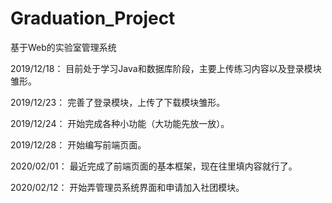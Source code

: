 # Graduation_Project
基于Web的实验室管理系统

2019/12/18：
目前处于学习Java和数据库阶段，主要上传练习内容以及登录模块雏形。

2019/12/23：
完善了登录模块，上传了下载模块雏形。

2019/12/24：
开始完成各种小功能（大功能先放一放）。

2019/12/28：
开始编写前端页面。

2020/02/01：
最近完成了前端页面的基本框架，现在往里填内容就行了。

2020/02/12：
开始弄管理员系统界面和申请加入社团模块。
